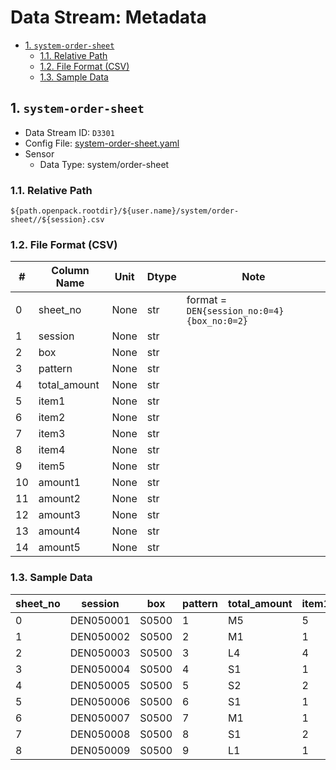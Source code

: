 # Data Stream: Metadata

- [1. `system-order-sheet`](#1-system-order-sheet)
  - [1.1. Relative Path](#11-relative-path)
  - [1.2. File Format (CSV)](#12-file-format-csv)
  - [1.3. Sample Data](#13-sample-data)

## 1. `system-order-sheet`

- Data Stream ID: `D3301`
- Config File: [system-order-sheet.yaml](../configs/dataset/stream/system-order-sheet.yaml)
- Sensor
  - Data Type: system/order-sheet

### 1.1. Relative Path

```text
${path.openpack.rootdir}/${user.name}/system/order-sheet//${session}.csv
```

### 1.2. File Format (CSV)

| #   | Column Name  | Unit | Dtype | Note                                       |
| --- | ------------ | ---- | ----- | ------------------------------------------ |
| 0   | sheet_no     | None | str   | format = `DEN{session_no:0=4}{box_no:0=2}` |
| 1   | session      | None | str   |                                            |
| 2   | box          | None | str   |                                            |
| 3   | pattern      | None | str   |                                            |
| 4   | total_amount | None | str   |                                            |
| 5   | item1        | None | str   |                                            |
| 6   | item2        | None | str   |                                            |
| 7   | item3        | None | str   |                                            |
| 8   | item4        | None | str   |                                            |
| 9   | item5        | None | str   |                                            |
| 10  | amount1      | None | str   |                                            |
| 11  | amount2      | None | str   |                                            |
| 12  | amount3      | None | str   |                                            |
| 13  | amount4      | None | str   |                                            |
| 14  | amount5      | None | str   |                                            |

### 1.3. Sample Data

| sheet_no | session   | box   | pattern | total_amount | item1 | item2 | item3 | item4 | item5 | amount1 | amount2 | amount3 | amount4 | amount5 |     |
| -------- | --------- | ----- | ------- | ------------ | ----- | ----- | ----- | ----- | ----- | ------- | ------- | ------- | ------- | ------- | --- |
| 0        | DEN050001 | S0500 | 1       | M5           | 5     | 301   | 315   | 403   | 404   | 405     | 1       | 1       | 1       | 1       | 1   |
| 1        | DEN050002 | S0500 | 2       | M1           | 1     | 402   |       |       |       |         | 1       |         |         |         |     |
| 2        | DEN050003 | S0500 | 3       | L4           | 4     | 501   | 502   | 503   | 601   |         | 1       | 1       | 1       | 1       |     |
| 3        | DEN050004 | S0500 | 4       | S1           | 1     | 203   |       |       |       |         | 1       |         |         |         |     |
| 4        | DEN050005 | S0500 | 5       | S2           | 2     | 107   | 221   |       |       |         | 1       | 1       |         |         |     |
| 5        | DEN050006 | S0500 | 6       | S1           | 1     | 219   |       |       |       |         | 1       |         |         |         |     |
| 6        | DEN050007 | S0500 | 7       | M1           | 1     | 401   |       |       |       |         | 1       |         |         |         |     |
| 7        | DEN050008 | S0500 | 8       | S1           | 2     | 113   |       |       |       |         | 2       |         |         |         |     |
| 8        | DEN050009 | S0500 | 9       | L1           | 1     | 602   |       |       |       |         | 1       |         |         |         |     |
